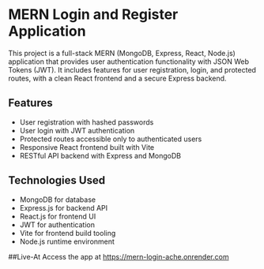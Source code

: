 # MERN Login and Register Application

This project is a full-stack MERN (MongoDB, Express, React, Node.js) application that provides user authentication functionality with JSON Web Tokens (JWT). It includes features for user registration, login, and protected routes, with a clean React frontend and a secure Express backend.

## Features
- User registration with hashed passwords
- User login with JWT authentication
- Protected routes accessible only to authenticated users
- Responsive React frontend built with Vite
- RESTful API backend with Express and MongoDB

## Technologies Used
- MongoDB for database
- Express.js for backend API
- React.js for frontend UI
- JWT for authentication
- Vite for frontend build tooling
- Node.js runtime environment

##Live-At
Access the app at https://mern-login-ache.onrender.com
